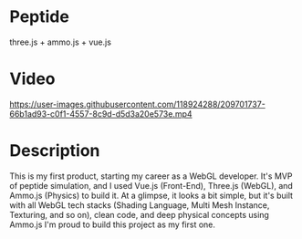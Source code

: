 # Peptide
three.js + ammo.js + vue.js

# Video
https://user-images.githubusercontent.com/118924288/209701737-66b1ad93-c0f1-4557-8c9d-d5d3a20e573e.mp4

# Description
This is my first product, starting my career as a WebGL developer. It's MVP of peptide simulation, and I used Vue.js (Front-End), Three.js (WebGL), and Ammo.js (Physics) to build it.
At a glimpse, it looks a bit simple, but it's built with all WebGL tech stacks (Shading Language, Multi Mesh Instance, Texturing, and so on), clean code, and deep physical concepts using Ammo.js
I'm proud to build this project as my first one.
